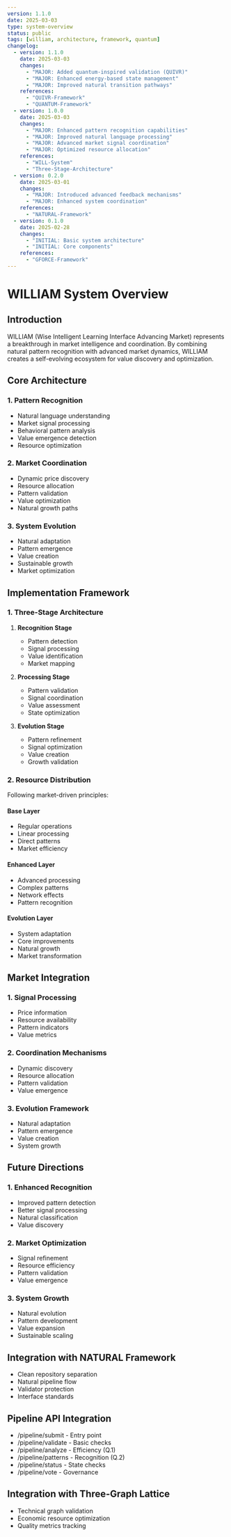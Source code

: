 ```yaml
---
version: 1.1.0
date: 2025-03-03
type: system-overview
status: public
tags: [william, architecture, framework, quantum]
changelog:
  - version: 1.1.0
    date: 2025-03-03
    changes:
      - "MAJOR: Added quantum-inspired validation (QUIVR)"
      - "MAJOR: Enhanced energy-based state management"
      - "MAJOR: Improved natural transition pathways"
    references:
      - "QUIVR-Framework"
      - "QUANTUM-Framework"
  - version: 1.0.0
    date: 2025-03-03
    changes:
      - "MAJOR: Enhanced pattern recognition capabilities"
      - "MAJOR: Improved natural language processing"
      - "MAJOR: Advanced market signal coordination"
      - "MAJOR: Optimized resource allocation"
    references:
      - "WILL-System"
      - "Three-Stage-Architecture"
  - version: 0.2.0
    date: 2025-03-01
    changes:
      - "MAJOR: Introduced advanced feedback mechanisms"
      - "MAJOR: Enhanced system coordination"
    references:
      - "NATURAL-Framework"
  - version: 0.1.0
    date: 2025-02-28
    changes:
      - "INITIAL: Basic system architecture"
      - "INITIAL: Core components"
    references:
      - "GFORCE-Framework"
---
```


# WILLIAM System Overview

## Introduction

WILLIAM (Wise Intelligent Learning Interface Advancing Market) represents a breakthrough in market intelligence and coordination. By combining natural pattern recognition with advanced market dynamics, WILLIAM creates a self-evolving ecosystem for value discovery and optimization.

## Core Architecture

### 1. Pattern Recognition
- Natural language understanding
- Market signal processing
- Behavioral pattern analysis
- Value emergence detection
- Resource optimization

### 2. Market Coordination
- Dynamic price discovery
- Resource allocation
- Pattern validation
- Value optimization
- Natural growth paths

### 3. System Evolution
- Natural adaptation
- Pattern emergence
- Value creation
- Sustainable growth
- Market optimization

## Implementation Framework

### 1. Three-Stage Architecture
1. **Recognition Stage**
   - Pattern detection
   - Signal processing
   - Value identification
   - Market mapping

2. **Processing Stage**
   - Pattern validation
   - Signal coordination
   - Value assessment
   - State optimization

3. **Evolution Stage**
   - Pattern refinement
   - Signal optimization
   - Value creation
   - Growth validation

### 2. Resource Distribution
Following market-driven principles:

#### Base Layer
- Regular operations
- Linear processing
- Direct patterns
- Market efficiency

#### Enhanced Layer
- Advanced processing
- Complex patterns
- Network effects
- Pattern recognition

#### Evolution Layer
- System adaptation
- Core improvements
- Natural growth
- Market transformation

## Market Integration

### 1. Signal Processing
- Price information
- Resource availability
- Pattern indicators
- Value metrics

### 2. Coordination Mechanisms
- Dynamic discovery
- Resource allocation
- Pattern validation
- Value emergence

### 3. Evolution Framework
- Natural adaptation
- Pattern emergence
- Value creation
- System growth

## Future Directions

### 1. Enhanced Recognition
- Improved pattern detection
- Better signal processing
- Natural classification
- Value discovery

### 2. Market Optimization
- Signal refinement
- Resource efficiency
- Pattern validation
- Value emergence

### 3. System Growth
- Natural evolution
- Pattern development
- Value expansion
- Sustainable scaling


## Integration with NATURAL Framework
- Clean repository separation
- Natural pipeline flow
- Validator protection
- Interface standards

## Pipeline API Integration
- /pipeline/submit - Entry point
- /pipeline/validate - Basic checks
- /pipeline/analyze - Efficiency (Q.1)
- /pipeline/patterns - Recognition (Q.2)
- /pipeline/status - State checks
- /pipeline/vote - Governance

## Integration with Three-Graph Lattice
- Technical graph validation
- Economic resource optimization
- Quality metrics tracking
